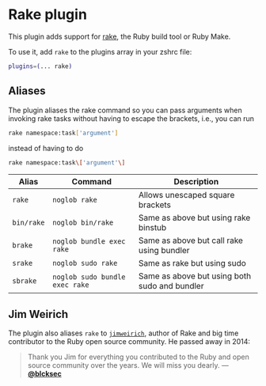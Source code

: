 # Rake plugin

This plugin adds support for [rake](https://ruby.github.io/rake/), the Ruby
build tool or Ruby Make.

To use it, add `rake` to the plugins array in your zshrc file:

```zsh
plugins=(... rake)
```

## Aliases

The plugin aliases the rake command so you can pass arguments when invoking rake tasks
without having to escape the brackets, i.e., you can run

```sh
rake namespace:task['argument']
```

instead of having to do

```sh
rake namespace:task\['argument'\]
```

| Alias      | Command                        | Description                                   |
| ---------- | ------------------------------ | --------------------------------------------- |
| `rake`     | `noglob rake`                  | Allows unescaped square brackets              |
| `bin/rake` | `noglob bin/rake`              | Same as above but using rake binstub          |
| `brake`    | `noglob bundle exec rake`      | Same as above but call rake using bundler     |
| `srake`    | `noglob sudo rake`             | Same as rake but using sudo                   |
| `sbrake`   | `noglob sudo bundle exec rake` | Same as above but using both sudo and bundler |

## Jim Weirich

The plugin also aliases `rake` to [`jimweirich`](https://github.com/jimweirich), author of Rake
and big time contributor to the Ruby open source community. He passed away in 2014:

> Thank you Jim for everything you contributed to the Ruby and open source community
> over the years. We will miss you dearly. — [**@blcksec**](https://github.com/blcksec/ohmyzsh/commit/598a9c6f990756386517d66b6bcf77e53791e905)
